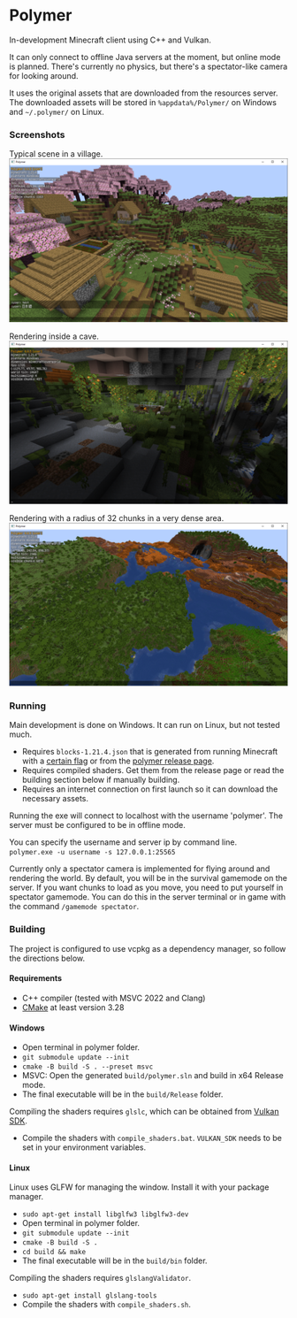 # Polymer
In-development Minecraft client using C++ and Vulkan.

It can only connect to offline Java servers at the moment, but online mode is planned. There's currently no physics, but there's a spectator-like camera for looking around.  

It uses the original assets that are downloaded from the resources server.  
The downloaded assets will be stored in `%appdata%/Polymer/` on Windows and `~/.polymer/` on Linux.

### Screenshots
Typical scene in a village.  
![Standard scene](.github/screenshot1.png)

Rendering inside a cave.  
![Cave lighting](.github/screenshot2.png)
  
Rendering with a radius of 32 chunks in a very dense area.  
![Dense chunks](.github/screenshot3.png)

### Running
Main development is done on Windows. It can run on Linux, but not tested much.  

- Requires `blocks-1.21.4.json` that is generated from running Minecraft with a [certain flag](https://minecraft.wiki/w/Tutorial:Running_the_data_generator) or from the [polymer release page](https://github.com/atxi/Polymer/releases).
- Requires compiled shaders. Get them from the release page or read the building section below if manually building.
- Requires an internet connection on first launch so it can download the necessary assets.
  
Running the exe will connect to localhost with the username 'polymer'. The server must be configured to be in offline mode.  

You can specify the username and server ip by command line.  
`polymer.exe -u username -s 127.0.0.1:25565`

Currently only a spectator camera is implemented for flying around and rendering the world. By default, you will be in the survival gamemode on the server. If you want chunks to load as you move, you need to put yourself in spectator gamemode. You can do this in the server terminal or in game with the command `/gamemode spectator`.

### Building
The project is configured to use vcpkg as a dependency manager, so follow the directions below.  

#### Requirements
- C++ compiler (tested with MSVC 2022 and Clang)
- [CMake](https://cmake.org/) at least version 3.28

#### Windows
- Open terminal in polymer folder.
- `git submodule update --init`
- `cmake -B build -S . --preset msvc`
- MSVC: Open the generated `build/polymer.sln` and build in x64 Release mode.
- The final executable will be in the `build/Release` folder.

Compiling the shaders requires `glslc`, which can be obtained from [Vulkan SDK](https://www.lunarg.com/vulkan-sdk/).
- Compile the shaders with `compile_shaders.bat`. `VULKAN_SDK` needs to be set in your environment variables.

#### Linux
Linux uses GLFW for managing the window. Install it with your package manager.
- `sudo apt-get install libglfw3 libglfw3-dev`
- Open terminal in polymer folder.
- `git submodule update --init`
- `cmake -B build -S .`
- `cd build && make`
- The final executable will be in the `build/bin` folder.

Compiling the shaders requires `glslangValidator`.
- `sudo apt-get install glslang-tools`
- Compile the shaders with `compile_shaders.sh`.

